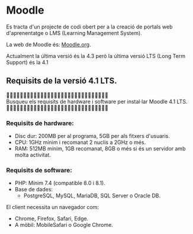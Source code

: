 # Moodle 

Es tracta d'un projecte de codi obert per a la creació de portals web d'aprenentatge o LMS (Learning Management System).

La web de Moodle és: [Moodle.org](https://moodle.org/).

Actualment la última versió és la 4.3 però la última versió LTS (Long Term Support) és la 4.1

## Requisits de la versió 4.1 LTS.

🔎🔎🔎🔎🔎🔎🔎🔎🔎🔎🔎🔎🔎🔎🔎🔎🔎🔎🔎🔎🔎🔎🔎🔎🔎🔎🔎🔎🔎🔎<br>
Busqueu els requisits de hardware i software per instal·lar Moodle 4.1 LTS.<br>
🔎🔎🔎🔎🔎🔎🔎🔎🔎🔎🔎🔎🔎🔎🔎🔎🔎🔎🔎🔎🔎🔎🔎🔎🔎🔎🔎🔎🔎🔎


### Requisits de hardware:

- Disc dur: 200MB per al programa, 5GB per als fitxers d'usuaris.
- CPU: 1GHz mínim i recomanat 2 nuclis a 2GHz o més.
- RAM: 512MB mínim, 1GB recomanat, 8GB o més si és un servidor amb molta activitat.

### Requisits de software:

- PHP: Mínim 7.4 (compatible 8.0 i 8.1).
- Base de dades:
  - PostgreSQL, MySQL, MariaDB, SQL Server o Oracle DB.

El client necessita un navegador com:

  - Chrome, Firefox, Safari, Edge.
  - A mòbil: MobileSafari o Google Chrome.
 


